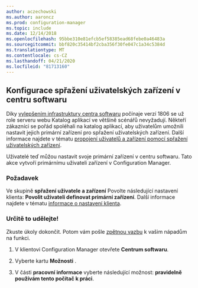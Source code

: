 ```yaml
---
author: aczechowski
ms.author: aaroncz
ms.prod: configuration-manager
ms.topic: include
ms.date: 12/14/2018
ms.openlocfilehash: 95bbe310e81efcb5ef58385ead68febe0a46483a
ms.sourcegitcommit: bbf820c35414bf2cba356f30fe047c1a34c5384d
ms.translationtype: MT
ms.contentlocale: cs-CZ
ms.lasthandoff: 04/21/2020
ms.locfileid: "81713160"
---
```

## <a name="configure-user-device-affinity-in-software-center"></a><a name="bkmk_uda"></a>Konfigurace spřažení uživatelských zařízení v centru softwaru
<!--3485366-->
Díky [vylepšením infrastruktury centra softwaru](../../../plan-design/changes/whats-new-in-version-1806.md#software-center-infrastructure-improvements) počínaje verzí 1806 se už role serveru webu Katalog aplikací ve většině scénářů nevyžadují. Někteří zákazníci se pořád spoléhali na katalog aplikací, aby uživatelům umožnili nastavit jejich primární zařízení pro spřažení uživatelských zařízení. Další informace najdete v tématu [propojení uživatelů a zařízení pomocí spřažení uživatelských zařízení](../../../../apps/deploy-use/link-users-and-devices-with-user-device-affinity.md).

Uživatelé teď můžou nastavit svoje primární zařízení v centru softwaru. Tato akce vytvoří primárnímu uživateli zařízení v Configuration Manager.


### <a name="prerequisite"></a>Požadavek

Ve skupině **spřažení uživatele a zařízení** Povolte následující nastavení klienta: **Povolit uživateli definovat primární zařízení**. Další informace najdete v tématu [informace o nastavení klienta](../../../clients/deploy/about-client-settings.md#user-and-device-affinity).


### <a name="try-it-out"></a>Určitě to udělejte!

Zkuste úkoly dokončit. Potom vám pošle [zpětnou vazbu](../../../understand/find-help.md#product-feedback) k vašim nápadům na funkci.

1. V klientovi Configuration Manager otevřete **Centrum softwaru**.  

2. Vyberte kartu **Možnosti** .  

3. V části **pracovní informace** vyberte následující možnost: **pravidelně používám tento počítač k práci**.  
